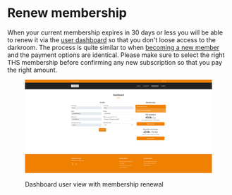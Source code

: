# Renew membership

When your current membership expires in 30 days or less you will be able to renew it via the [user dashboard](https://knepp.se/user/dashboard) so that you don't loose access to the darkroom. The process is quite similar to when [becoming a new member](become-a-new-member.md) and the payment options are identical. Please make sure to select the right THS membership before confirming any new subscription so that you pay the right amount.

<figure><img src="../.gitbook/assets/tutorial5.jpeg" alt=""><figcaption><p>Dashboard user view with membership renewal</p></figcaption></figure>
